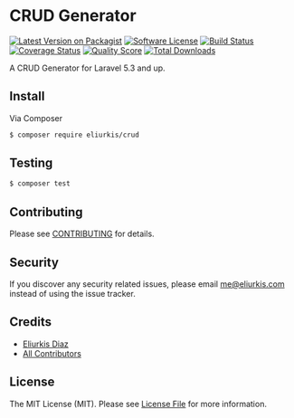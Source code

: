 # CRUD Generator

[![Latest Version on Packagist][ico-version]][link-packagist]
[![Software License][ico-license]](LICENSE.md)
[![Build Status][ico-travis]][link-travis]
[![Coverage Status][ico-scrutinizer]][link-scrutinizer]
[![Quality Score][ico-code-quality]][link-code-quality]
[![Total Downloads][ico-downloads]][link-downloads]

A CRUD Generator for Laravel 5.3 and up.

## Install

Via Composer

``` bash
$ composer require eliurkis/crud
```

## Testing

``` bash
$ composer test
```

## Contributing

Please see [CONTRIBUTING](CONTRIBUTING.md) for details.

## Security

If you discover any security related issues, please email me@eliurkis.com instead of using the issue tracker.

## Credits

- [Eliurkis Diaz][link-author]
- [All Contributors][link-contributors]

## License

The MIT License (MIT). Please see [License File](LICENSE.md) for more information.

[ico-version]: https://img.shields.io/packagist/v/eliurkis/crud.svg?style=flat-square
[ico-license]: https://img.shields.io/badge/license-MIT-brightgreen.svg?style=flat-square
[ico-travis]: https://img.shields.io/travis/eliurkis/crud/master.svg?style=flat-square
[ico-scrutinizer]: https://img.shields.io/scrutinizer/coverage/g/eliurkis/crud.svg?style=flat-square
[ico-code-quality]: https://img.shields.io/scrutinizer/g/eliurkis/crud.svg?style=flat-square
[ico-downloads]: https://img.shields.io/packagist/dt/eliurkis/crud.svg?style=flat-square

[link-packagist]: https://packagist.org/packages/eliurkis/crud
[link-travis]: https://travis-ci.org/eliurkis/crud
[link-scrutinizer]: https://scrutinizer-ci.com/g/eliurkis/crud/code-structure
[link-code-quality]: https://scrutinizer-ci.com/g/eliurkis/crud
[link-downloads]: https://packagist.org/packages/eliurkis/crud
[link-author]: https://github.com/eliurkis
[link-contributors]: ../../contributors